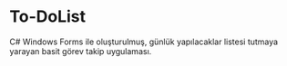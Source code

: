 # To-DoList
C#  Windows Forms ile oluşturulmuş, günlük yapılacaklar listesi tutmaya yarayan basit görev takip uygulaması.
